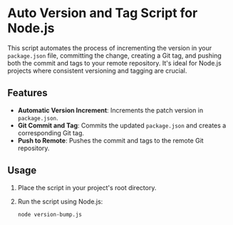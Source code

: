 # Auto Version and Tag Script for Node.js

This script automates the process of incrementing the version in your `package.json` file, committing the change, creating a Git tag, and pushing both the commit and tags to your remote repository. It's ideal for Node.js projects where consistent versioning and tagging are crucial.

## Features

- **Automatic Version Increment**: Increments the patch version in `package.json`.
- **Git Commit and Tag**: Commits the updated `package.json` and creates a corresponding Git tag.
- **Push to Remote**: Pushes the commit and tags to the remote Git repository.

## Usage

1. Place the script in your project's root directory.
2. Run the script using Node.js:

   ```bash
   node version-bump.js

